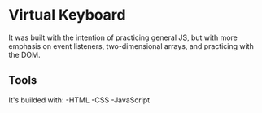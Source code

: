 # Virtual Keyboard


It was built with the intention of practicing general JS, but with more emphasis on event listeners, two-dimensional arrays, and practicing with the DOM.

## Tools

It's builded with:
-HTML
-CSS
-JavaScript